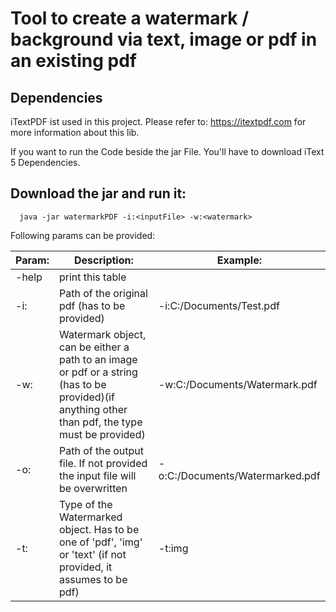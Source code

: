 # Tool to create a watermark / background via text, image or pdf in an existing pdf

## Dependencies

iTextPDF ist used in this project.
Please refer to: https://itextpdf.com for more information about this lib.

If you want to run the Code beside the jar File. You'll have to download iText 5 Dependencies.

## Download the jar and run it:

```
  java -jar watermarkPDF -i:<inputFile> -w:<watermark>
```

Following params can be provided:

|Param:|Description:|Example:|
|----|----|----|
|-help|print this table||
|-i:|Path of the original pdf (has to be provided)|-i:C:/Documents/Test.pdf|
|-w:|Watermark object, can be either a path to an image or pdf or a string (has to be provided)(if anything other than pdf, the type must be provided)|-w:C:/Documents/Watermark.pdf|
|-o:|Path of the output file. If not provided the input file will be overwritten|-o:C:/Documents/Watermarked.pdf|
|-t:|Type of the Watermarked object. Has to be one of 'pdf', 'img' or 'text' (if not provided, it assumes to be pdf)|-t:img|
